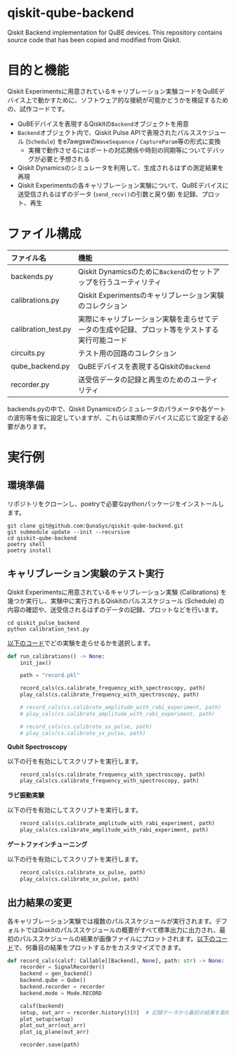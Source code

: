# qiskit-qube-backend

Qiskit Backend implementation for QuBE devices.
This repository contains source code that has been copied and modified from Qiskit.

# 目的と機能

Qiskit Experimentsに用意されているキャリブレーション実験コードをQuBEデバイス上で動かすために、ソフトウェア的な接続が可能かどうかを検証するための、試作コードです。

- QuBEデバイスを表現するQiskitの`Backend`オブジェクトを用意
- `Backend`オブジェクト内で、Qiskit Pulse APIで表現されたパルススケジュール (`Schedule`) をe7awgswの`WaveSequence` / `CaptureParam`等の形式に変換
    - 実機で動作させるにはポートの対応関係や時刻の同期等についてデバッグが必要と予想される
- Qiskit Dynamicsのシミュレータを利用して、生成されるはずの測定結果を再現
- Qiskit Experimentsの各キャリブレーション実験について、QuBEデバイスに送受信されるはずのデータ (`send_recv()`の引数と戻り値) を記録、プロット、再生

# ファイル構成

|ファイル名|機能|
|:--|:--|
|backends.py|Qiskit Dynamicsのために`Backend`のセットアップを行うユーティリティ|
|calibrations.py|Qiskit Experimentsのキャリブレーション実験のコレクション|
|calibration\_test.py|実際にキャリブレーション実験を走らせてデータの生成や記録、プロット等をテストする実行可能コード|
|circuits.py|テスト用の回路のコレクション|
|qube\_backend.py|QuBEデバイスを表現するQiskitの`Backend`|
|recorder.py|送受信データの記録と再生のためのユーティリティ|

backends.pyの中で、Qiskit Dynamicsのシミュレータのパラメータや各ゲートの波形等を仮に設定していますが、これらは実際のデバイスに応じて設定する必要があります。

# 実行例

## 環境準備

リポジトリをクローンし、poetryで必要なpythonパッケージをインストールします。

```shell
git clone git@github.com:QunaSys/qiskit-qube-backend.git
git submodule update --init --recursive
cd qiskit-qube-backend
poetry shell
poetry install
```

## キャリブレーション実験のテスト実行

Qiskit Experimentsに用意されているキャリブレーション実験 (Calibrations) を幾つか実行し、実験中に実行されるQiskitのパルススケジュール (Schedule) の内容の確認や、送受信されるはずのデータの記録、プロットなどを行います。

```shell
cd qiskit_pulse_backend
python calibration_test.py
```

[以下のコード](https://github.com/QunaSys/qiskit-qube-backend/blob/264657418517da97caad5d0d9b8ec22fb0f487b5/qiskit_qube_backend/calibration_test.py#L188-L200)でどの実験を走らせるかを選択します。

```python
def run_calibrations() -> None:
    init_jax()

    path = "record.pkl"

    record_cals(cs.calibrate_frequency_with_spectroscopy, path)
    play_cals(cs.calibrate_frequency_with_spectroscopy, path)

    # record_cals(cs.calibrate_amplitude_with_rabi_experiment, path)
    # play_cals(cs.calibrate_amplitude_with_rabi_experiment, path)

    # record_cals(cs.calibrate_sx_pulse, path)
    # play_cals(cs.calibrate_sx_pulse, path)
```

**Qubit Spectroscopy**

以下の行を有効にしてスクリプトを実行します。

```python
    record_cals(cs.calibrate_frequency_with_spectroscopy, path)
    play_cals(cs.calibrate_frequency_with_spectroscopy, path)
```

**ラビ振動実験**

以下の行を有効にしてスクリプトを実行します。

```python
    record_cals(cs.calibrate_amplitude_with_rabi_experiment, path)
    play_cals(cs.calibrate_amplitude_with_rabi_experiment, path)
```

**ゲートファインチューニング**

以下の行を有効にしてスクリプトを実行します。

```python
    record_cals(cs.calibrate_sx_pulse, path)
    play_cals(cs.calibrate_sx_pulse, path)
```

## 出力結果の変更

各キャリブレーション実験では複数のパルススケジュールが実行されます。デフォルトではQiskitのパルススケジュールの概要がすべて標準出力に出力され、最初のパルススケジュールの結果が画像ファイルにプロットされます。[以下のコード](https://github.com/QunaSys/qiskit-qube-backend/blob/730e0bf443d3d95b414aee2072bff9afd55b7acd/qiskit_qube_backend/calibration_test.py#L68-L81)で、何番目の結果をプロットするかをカスタマイズできます。

```python
def record_cals(calsf: Callable[[Backend], None], path: str) -> None:
    recorder = SignalRecorder()
    backend = gen_backend()
    backend.qube = Qube()
    backend.recorder = recorder
    backend.mode = Mode.RECORD

    calsf(backend)
    setup, out_arr = recorder.history()[0]  # 記録データから最初の結果を取得
    plot_setup(setup)
    plot_out_arr(out_arr)
    plot_iq_plane(out_arr)

    recorder.save(path)
```
